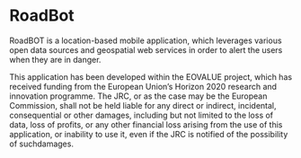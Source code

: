 RoadBot
===================================

RoadBOT is a location-based mobile application, which leverages various open data sources and geospatial web services  in order to alert the users when they are in danger.

This application has been developed within the EOVALUE project, which has received funding from the European Union’s Horizon 2020 research and innovation programme. The JRC, or as the case may be the European Commission, shall not be held liable for any direct or indirect, incidental, consequential or other damages, including but not limited to the loss of data, loss of profits, or any other financial loss arising from the use of this application, or inability to use it, even if the JRC is notified of the possibility of suchdamages.


